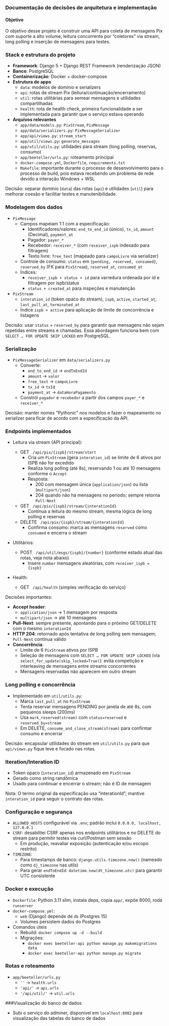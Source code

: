 ### Documentação de decisões de arquitetura e implementação

#### Objetivo
O objetivo desse projeto é construir uma API para coleta de mensagens Pix com suporte a alto volume, leitura concorrente por “coletores” via stream, long polling e inserção de mensagens para testes.

### Stack e estrutura do projeto

- **Framework**: Django 5 + Django REST Framework (renderização JSON)
- **Banco**: PostgreSQL
- **Containerização**: Docker + docker-compose
- **Estrutura de apps**
  - `data`: modelos de domínio e serializers
  - `api`: rotas de stream Pix (leitura/continuação/encerramento)
  - `util`: rotas utilitárias para semear mensagens e utilidades compartilhadas
  - `health`: rota de health check, primeira funcionalidade a ser implementada para garantir que o serviço estava operando
- **Arquivos relevantes**
  - `app/data/models.py`: `PixStream`, `PixMessage`
  - `app/data/serializers.py`: `PixMessageSerializer`
  - `app/api/views.py`: `stream_start`
  - `app/util/views.py`: `generate_messages`
  - `app/util/utils.py`: utilidades para stream (long polling, reservas, consumo)
  - `app/beeteller/urls.py`: roteamento principal
  - `docker-compose.yml`, `Dockerfile`, `requirements.txt`
  - `Makefile`: importante durante o processo de desenvolvimento para o processo de build, pois estava recebendo um problema de rede devido a interação Windows + WSL

Decisão: separar domínio (`data`) das rotas (`api`) e utilidades (`util`) para melhorar coesão e facilitar testes e manutenibilidade.

### Modelagem dos dados

- `PixMessage`
  - Campos mapeiam 1:1 com a especificação:
    - Identificadores/valores: `end_to_end_id` (único), `tx_id`, `amount` (Decimal), `payment_at`
    - Pagador: `payer_*`
    - Recebedor: `receiver_*` (com `receiver_ispb` indexado para filtragem)
    - Texto livre: `free_text` (mapeado para `campoLivre` via serializer)
  - Controle de consumo: `status` em `{pending, reserved, consumed}`, `reserved_by` (FK para `PixStream`), `reserved_at`, `consumed_at`
  - Índices:
    - `receiver_ispb + status + id` para varredura ordenada por id e filtragem por ispb/status
    - `status + created_at` para inspeções e manutenção
- `PixStream`
  - `interation_id` (token opaco do stream), `ispb`, `active`, `started_at`, `last_pull_at`, `terminated_at`
  - Índice `ispb + active` para aplicação de limite de concorrência e listagens

Decisão: usar `status` + `reserved_by` para garantir que mensagens não sejam repetidas entre streams e chamadas. Essa abordagem funciona bem com `SELECT … FOR UPDATE SKIP LOCKED` em PostgreSQL.

### Serialização

- `PixMessageSerializer` em `data/serializers.py`
  - Converte:
    - `end_to_end_id` → `endToEndId`
    - `amount` → `valor`
    - `free_text` → `campoLivre`
    - `tx_id` → `txId`
    - `payment_at` → `dataHoraPagamento`
  - Constrói `pagador` e `recebedor` a partir dos campos `payer_*` e `receiver_*`

Decisão: manter nomes "Pythonic" nos modelos e fazer o mapeamento no serializer para ficar de acordo com a especificação da API.

### Endpoints implementados

- Leitura via stream (API principal):
  - GET ` /api/pix/{ispb}/stream/start`
    - Cria um `PixStream` (gera `interation_id`) se limite de 6 ativos por ISPB não for excedido
    - Realiza long polling (até 8s), reservando 1 ou até 10 mensagens conforme o `Accept`
    - Resposta:
      - 200 com mensagem única (`application/json`) ou lista (`multipart/json`)
      - 204 quando não há mensagens no período; sempre retorna `Pull-Next`
  - GET ` /api/pix/{ispb}/stream/{interationId}`
    - Continua a leitura do mesmo stream, mesma lógica de long polling e reservas
  - DELETE ` /api/pix/{ispb}/stream/{interationId}`
    - Confirma consumo: marca as mensagens `reserved` como `consumed` e encerra o stream

- Utilitários:
  - POST ` /api/util/msgs/{ispb}/{number}` (conforme estado atual das rotas, veja nota abaixo)
    - Insere `number` mensagens aleatórias, com `receiver_ispb = {ispb}`

- Health:
  - GET ` /api/health` (simples verificação do serviço)

Decisões importantes:
- **Accept header**: 
  - `application/json` → 1 mensagem por resposta
  - `multipart/json` → até 10 mensagens
- **Pull-Next**: sempre presente, apontando para o próximo GET/DELETE com o mesmo `interationId`
- **HTTP 204**: retornado após tentativa de long polling sem mensagem; `Pull-Next` continua válido
- **Concorrência**:
  - Limite de 6 `PixStream` ativos por ISPB
  - Seleção de mensagens com `SELECT … FOR UPDATE SKIP LOCKED` (via `select_for_update(skip_locked=True)`): evita competição e interleaving de mensagens entre streams concorrentes
  - Mensagens reservadas não aparecem em outro stream

### Long polling e concorrência

- Implementado em `util/utils.py`:
  - Marca `last_pull_at` no `PixStream`
  - Tenta reservar mensagens PENDING por janela de até 8s, com pequenos sleeps (200ms)
  - Usa `mark_reserved(stream)` com `status=reserved` e `reserved_by=stream`
  - Em DELETE, `consume_and_close_stream(stream)` para confirmar consumo e encerrar

Decisão: encapsular utilidades do stream em `util/utils.py` para que `api/views.py` fique leve e focado nas rotas.

### Iteration/Interation ID

- Token opaco (`interation_id`) armazenado em `PixStream`
- Gerado como string randômica
- Usado para continuar e encerrar o stream; não é ID de mensagem

Nota: O termo original da especificação usa “interationId”; mantive `interation_id` para seguir o contrato das rotas.

### Configuração e segurança

- `ALLOWED_HOSTS` configurável via `.env`; padrão inclui `0.0.0.0, localhost, 127.0.0.1`
- `CSRF`: desabilitei CSRF apenas nos endpoints utilitários e no DELETE do stream para permitir testes via curl/Postman sem sessão
  - Em produção, reavaliar exposição (autenticação e/ou escopo restrito)
- `TIMEZONE`:
  - Para timestamps de banco: `django.utils.timezone.now()` (nameado como `dj_timezone` nas utils)
  - Para gerar `endToEndId`: `datetime.now(dt_timezone.utc)` para garantir UTC consistente

### Docker e execução

- `Dockerfile`: Python 3.11 slim, instala deps, copia `app/`, expõe 8000, roda `runserver`
- `docker-compose.yml`:
  - `web` (Django) depende de `db` (Postgres 15)
  - Volumes persistem dados do Postgres
- Comandos úteis
  - Rebuild: `docker compose up -d --build`
  - Migrações: 
    - `docker exec beeteller-api python manage.py makemigrations data`
    - `docker exec beeteller-api python manage.py migrate`

### Rotas e roteamento

- `app/beeteller/urls.py`
  - `''` → `health.urls`
  - `'api/'` → `api.urls`
  - `'/api/util/'` → `util.urls`

###Visualização do banco de dados

- Subi o serviço do adminer, disponível em `localhost:8082` para visualização das tabelas do banco de dados